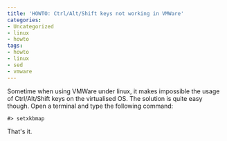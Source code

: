 ```yaml
---
title: 'HOWTO: Ctrl/Alt/Shift keys not working in VMWare'
categories:
- Uncategorized
- linux
- howto
tags:
- howto
- linux
- sed
- vmware
---
```

Sometime when using VMWare under linux, it makes impossible the usage of
Ctrl/Alt/Shift keys on the virtualised OS. The solution is quite easy though.
Open a terminal and type the following command:

    
    
    #> setxkbmap  
    
    

That's it.

